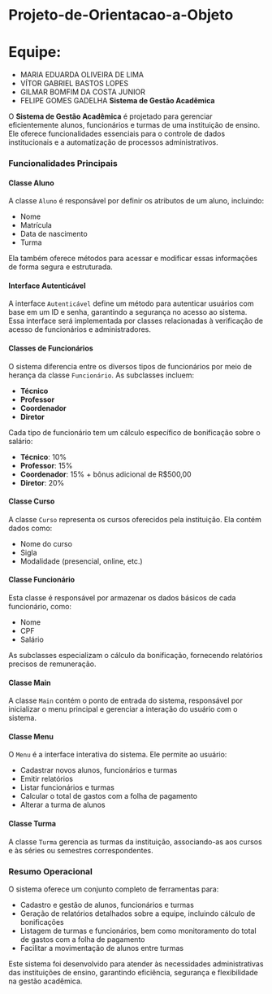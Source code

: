 # Projeto-de-Orientacao-a-Objeto

# Equipe: 

* MARIA EDUARDA OLIVEIRA DE LIMA
* VÍTOR GABRIEL BASTOS LOPES
* GILMAR BOMFIM DA COSTA JUNIOR
* FELIPE GOMES GADELHA
**Sistema de Gestão Acadêmica**

O **Sistema de Gestão Acadêmica** é projetado para gerenciar eficientemente alunos, funcionários e turmas de uma instituição de ensino. Ele oferece funcionalidades essenciais para o controle de dados institucionais e a automatização de processos administrativos.

### Funcionalidades Principais

#### **Classe Aluno**
A classe `Aluno` é responsável por definir os atributos de um aluno, incluindo:
- Nome
- Matrícula
- Data de nascimento
- Turma

Ela também oferece métodos para acessar e modificar essas informações de forma segura e estruturada.

#### **Interface Autenticável**
A interface `Autenticável` define um método para autenticar usuários com base em um ID e senha, garantindo a segurança no acesso ao sistema. Essa interface será implementada por classes relacionadas à verificação de acesso de funcionários e administradores.

#### **Classes de Funcionários**
O sistema diferencia entre os diversos tipos de funcionários por meio de herança da classe `Funcionário`. As subclasses incluem:
- **Técnico**
- **Professor**
- **Coordenador**
- **Diretor**

Cada tipo de funcionário tem um cálculo específico de bonificação sobre o salário:
- **Técnico**: 10%
- **Professor**: 15%
- **Coordenador**: 15% + bônus adicional de R$500,00
- **Diretor**: 20%

#### **Classe Curso**
A classe `Curso` representa os cursos oferecidos pela instituição. Ela contém dados como:
- Nome do curso
- Sigla
- Modalidade (presencial, online, etc.)

#### **Classe Funcionário**
Esta classe é responsável por armazenar os dados básicos de cada funcionário, como:
- Nome
- CPF
- Salário

As subclasses especializam o cálculo da bonificação, fornecendo relatórios precisos de remuneração.

#### **Classe Main**
A classe `Main` contém o ponto de entrada do sistema, responsável por inicializar o menu principal e gerenciar a interação do usuário com o sistema.

#### **Classe Menu**
O `Menu` é a interface interativa do sistema. Ele permite ao usuário:
- Cadastrar novos alunos, funcionários e turmas
- Emitir relatórios
- Listar funcionários e turmas
- Calcular o total de gastos com a folha de pagamento
- Alterar a turma de alunos

#### **Classe Turma**
A classe `Turma` gerencia as turmas da instituição, associando-as aos cursos e às séries ou semestres correspondentes.

### Resumo Operacional
O sistema oferece um conjunto completo de ferramentas para:
- Cadastro e gestão de alunos, funcionários e turmas
- Geração de relatórios detalhados sobre a equipe, incluindo cálculo de bonificações
- Listagem de turmas e funcionários, bem como monitoramento do total de gastos com a folha de pagamento
- Facilitar a movimentação de alunos entre turmas

Este sistema foi desenvolvido para atender às necessidades administrativas das instituições de ensino, garantindo eficiência, segurança e flexibilidade na gestão acadêmica.
